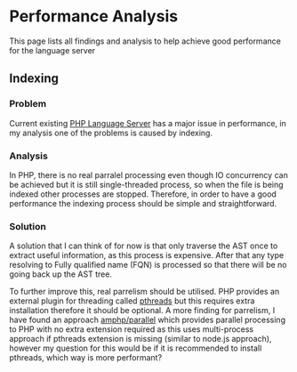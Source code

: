# Performance Analysis
This page lists all findings and analysis to help achieve good performance for the language server
## Indexing
### Problem
Current existing [PHP Language Server](https://github.com/felixfbecker/php-language-server) has a major issue in performance, in my analysis one of the problems is caused by indexing.

### Analysis
In PHP, there is no real parralel processing even though IO concurrency can be achieved but it is still single-threaded process, so when the file is being indexed other processes are stopped. Therefore, in order to have a good performance the indexing process should be simple and straightforward.

### Solution
A solution that I can think of for now is that only traverse the AST once to extract useful information, as this process is expensive. After that any type resolving to Fully qualified name (FQN) is processed so that there will be no going back up the AST tree.

To further improve this, real parrelism should be utilised. PHP provides an external plugin for threading called [pthreads](http://php.net/manual/en/book.pthreads.php) but this requires extra installation therefore it should be optional.
A more finding for parrelism, I have found an approach [amphp/parallel](https://github.com/amphp/parallel) which provides parallel processing to PHP with no extra extension required as this uses multi-process approach if pthreads extension is missing (similar to node.js approach), however my question for this would be if it is recommended to install pthreads, which way is more performant?